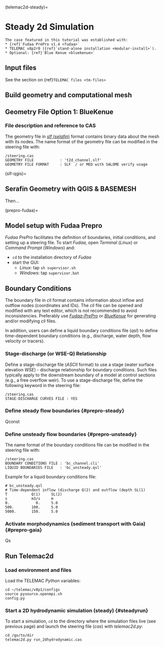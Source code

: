(telemac2d-steady)=
# Steady 2d Simulation

```{admonition} Requirements
The case featured in this tutorial was established with:
* {ref}`Fudaa PrePro v1.4 <fudaa>`
* TELEMAC v8p2r0 ({ref}`stand-alone installation <modular-install>`).
* Optional: {ref}`Blue Kenue <bluekenue>`
```

## Input files

See the section on {ref}`TELEMAC files <tm-files>`

## Build geometry and computational mesh

## Geometry File Option 1: BlueKenue

### File description and reference to CAS
The geometry file in [*slf* (*selafin*)](https://gdal.org/drivers/vector/selafin.html) format contains binary data about the mesh with its nodes. The name format of the geometry file can be modified in the steering file with:

```
/steering.cas
GEOMETRY FILE            : 't2d_channel.slf'
GEOMETRY FILE FORMAT     : SLF  / or MED with SALOME verify usage
```



(slf-qgis)=
## Serafin Geometry with QGIS & BASEMESH


Then...


(prepro-fudaa)=
## Model setup with Fudaa Prepro

*Fudaa PrePro* facilitates the definition of boundaries, initial conditions, and setting up a steering file. To start *Fudaa*, open *Terminal* (*Linux*) or *Command Prompt* (*Windows*) and:

* `cd` to the installation directory of *Fudaa*
* start the GUI:
    + *Linux*: tap `sh supervisor.sh`
    + *Windows*: tap `supervisor.bat`


## Boundary Conditions

The boundary file in *cli* format contains information about inflow and outflow nodes (coordinates and IDs). The *cli* file can be opened and modified with any text editor, which is not recommended to avoid inconsistencies. Preferably use [*Fudaa-PrePro*](../get-started/install-telemac.html#fudaa) or [*BlueKenue*](../get-started/install-telemac.html#bluekenue) for generating and/or modifying *cli* files.

In addition, users can define a liquid boundary conditions file (*qsl*) to define time-dependent boundary conditions (e.g., discharge, water depth, flow velocity or tracers).

### Stage-discharge (or WSE-Q) Relationship

Define a stage-discharge file (*ASCII* format) to use a stage (water surface elevation *WSE*) - discharge relationship for boundary conditions. Such files typically apply to the downstream boundary of a model at control sections (e.g., a free overflow weir). To use a stage-discharge file, define the following keyword in the steering file:

```
/steering.cas
STAGE-DISCHARGE CURVES FILE : YES
```


### Define steady flow boundaries {#prepro-steady}

Qconst

### Define unsteady flow boundaries {#prepro-unsteady}

The name format of the boundary conditions file can be modified in the steering file with:

```
/steering.cas
BOUNDARY CONDITIONS FILE : 'bc_channel.cli'
LIQUID BOUNDARIES FILE   : 'bc_unsteady.qsl'
```

Example for a liquid boundary conditions file:
```
# bc_unsteady.qsl
# Time-dependent inflow (discharge Q(2) and outflow (depth SL(1)
T           Q(1)     SL(2)
s           m3/s     m
0.            0.     5.0
500.        100.     5.0
5000.       150.     5.0
```

### Activate morphodynamics (sediment transport with Gaia) {#prepro-gaia}

Qs



## Run Telemac2d

### Load environment and files

Load the TELEMAC *Python* variables:

```
cd ~/telemac/v8p1/configs
source pysource.openmpi.sh
config.py
```



### Start a 2D hydrodynamic simulation (steady) {#steadyrun}

To start a simulation, `cd` to the directory where the simulation files live (see previous page) and launch the steering file (*cas*) with *telemac2d.py*:

```
cd /go/to/dir
telemac2d.py run_2dhydrodynamic.cas
```
